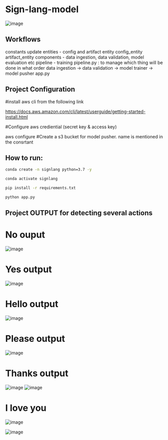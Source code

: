 # Sign-lang-model
![image](https://github.com/user-attachments/assets/b5a9072b-d671-4fc7-a0db-203d0ef41f0c)

## Workflows
constants
update entities - config and artifact entity
config_entity
artifact_entity
components - data ingestion, data validation, model evaluation etc
pipeline - training pipeline.py : to manage which thing will be done in what order
data ingestion -> data validation -> model trainer -> model pusher 
app.py


## Project Configuration

#install aws cli from the following link

https://docs.aws.amazon.com/cli/latest/userguide/getting-started-install.html

#Configure aws crediential (secret key & access key)

aws configure
#Create a s3 bucket for model pusher. name is mentioned in the consrtant


## How to run:
```bash
conda create -n signlang python=3.7 -y
```
```bash
conda activate signlang
```
```bash
pip install -r requirements.txt
```
```bash
python app.py
```
## Project OUTPUT for detecting several actions

# No ouput
![image](https://github.com/user-attachments/assets/10c0cfb5-9538-4560-93fb-cd5e7fca0c44)


# Yes output
![image](https://github.com/user-attachments/assets/ac7fa04a-34c7-49c1-84c8-4bc92616f097)


# Hello output
![image](https://github.com/user-attachments/assets/83227deb-07c9-4c94-838c-6509d7ba23df)


# Please output
![image](https://github.com/user-attachments/assets/543d7abc-fa58-4a18-8208-10fcdf5960de)

# Thanks output
![image](https://github.com/user-attachments/assets/8aa892ad-6aa5-4926-b597-b842decac28a)
![image](https://github.com/user-attachments/assets/ceac64c8-1906-472b-8f41-64722a333407)


# I love you 
![image](https://github.com/user-attachments/assets/28997ede-a733-4837-94da-659d164e382b)

![image](https://github.com/user-attachments/assets/7eef436a-f10c-4232-bac6-34ec6b093840)


